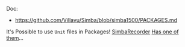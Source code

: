 Doc:
- https://github.com/Villavu/Simba/blob/simba1500/PACKAGES.md


It's Possible to use `Unit` files in Packages! [SimbaRecorder](https://github.com/ollydev/SimbaRecorder) [Has one of them](https://github.com/ollydev/SimbaRecorder/blob/main/recorder.pas)...
